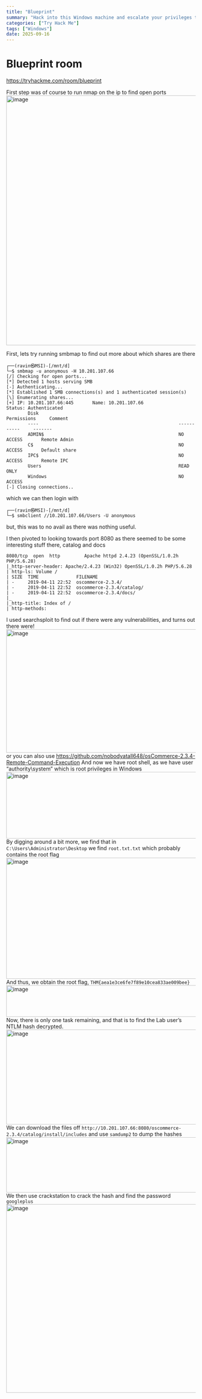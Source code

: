```yaml
---
title: "Blueprint"
summary: "Hack into this Windows machine and escalate your privileges to Administrator."
categories: ["Try Hack Me"]
tags: ["Windows"]
date: 2025-09-16
---
```


# Blueprint room
https://tryhackme.com/room/blueprint

First step was of course to run nmap on the ip to find open ports
<img width="1336" height="664" alt="image" src="https://github.com/user-attachments/assets/edc83be2-8db1-400f-bec9-6c57d1b6eadd" />


First, lets try running smbmap to find out more about which shares are there
```shell
┌──(ravin㉿MSI)-[/mnt/d]
└─$ smbmap -u anonymous -H 10.201.107.66
[/] Checking for open ports...
[*] Detected 1 hosts serving SMB
[-] Authenticating...
[*] Established 1 SMB connections(s) and 1 authenticated session(s)
[\] Enumerating shares...
[+] IP: 10.201.107.66:445       Name: 10.201.107.66             Status: Authenticated
        Disk                                                    Permissions     Comment
        ----                                                    -----------     -------
        ADMIN$                                                  NO ACCESS       Remote Admin
        C$                                                      NO ACCESS       Default share
        IPC$                                                    NO ACCESS       Remote IPC
        Users                                                   READ ONLY
        Windows                                                 NO ACCESS
[-] Closing connections..
```
which we can then login with
```shell
┌──(ravin㉿MSI)-[/mnt/d]
└─$ smbclient //10.201.107.66/Users -U anonymous
```

but, this was to no avail as there was nothing useful.

I then pivoted to looking towards port 8080 as there seemed to be some interesting stuff there, catalog and docs
```
8080/tcp  open  http         Apache httpd 2.4.23 (OpenSSL/1.0.2h PHP/5.6.28)
|_http-server-header: Apache/2.4.23 (Win32) OpenSSL/1.0.2h PHP/5.6.28
| http-ls: Volume /
| SIZE  TIME              FILENAME
| -     2019-04-11 22:52  oscommerce-2.3.4/
| -     2019-04-11 22:52  oscommerce-2.3.4/catalog/
| -     2019-04-11 22:52  oscommerce-2.3.4/docs/
|_
|_http-title: Index of /
| http-methods:
```
I used searchsploit to find out if there were any vulnerabilities, and turns out there were!
<img width="1433" height="328" alt="image" src="https://github.com/user-attachments/assets/56817df0-b648-462c-a1f8-e67a8d436ea1" />
or you can also use
https://github.com/nobodyatall648/osCommerce-2.3.4-Remote-Command-Execution
And now we have root shell, as we have user “authority\system” which is root privileges in Windows
<img width="1051" height="177" alt="image" src="https://github.com/user-attachments/assets/59ba5621-4551-41b4-9448-3dad1d06d1de" />
By digging around a bit more, we find that in `C:\Users\Administrator\Desktop` we find `root.txt.txt` which probably contains the root flag  
<img width="722" height="322" alt="image" src="https://github.com/user-attachments/assets/ebdbb8ec-cd06-4dd5-96c4-1e6075aecc1f" />  
And thus, we obtain the root flag, `THM{aea1e3ce6fe7f89e10cea833ae009bee}`
<img width="742" height="84" alt="image" src="https://github.com/user-attachments/assets/c892b7f4-bfd3-4104-8a24-82d3532caab5" />  
Now, there is only one task remaining, and that is to find the Lab user’s NTLM hash decrypted.  
<img width="644" height="252" alt="image" src="https://github.com/user-attachments/assets/1e22a8e8-3a6b-4928-9f1a-2694a81b5f2c" />  
We can download the files off `http://10.201.107.66:8080/oscommerce-2.3.4/catalog/install/includes` and use `samdump2` to dump the hashes  
<img width="1070" height="147" alt="image" src="https://github.com/user-attachments/assets/24875bbb-a8e6-47af-a7ad-33f028b5d125" />  
We then use crackstation to crack the hash and find the password `googleplus`  
<img width="1340" height="501" alt="image" src="https://github.com/user-attachments/assets/34707411-9aa8-4e17-bdea-32f672ef262e" />  




